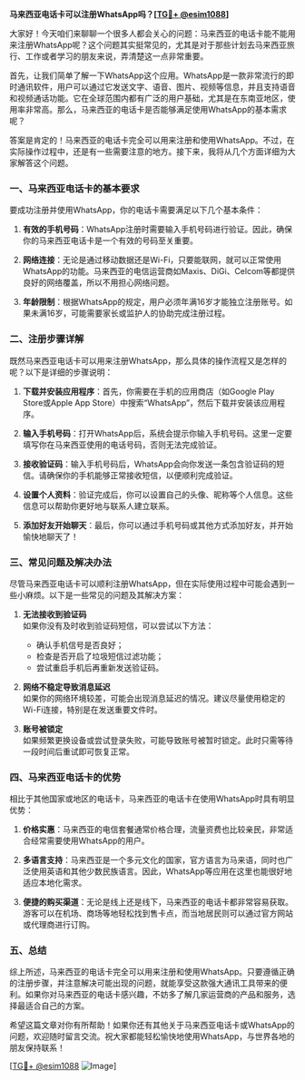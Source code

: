 **马来西亚电话卡可以注册WhatsApp吗？[[TG💪+ @esim1088](https://t.me/s/esim1088)]**

大家好！今天咱们来聊聊一个很多人都会关心的问题：马来西亚的电话卡能不能用来注册WhatsApp呢？这个问题其实挺常见的，尤其是对于那些计划去马来西亚旅行、工作或者学习的朋友来说，弄清楚这一点非常重要。

首先，让我们简单了解一下WhatsApp这个应用。WhatsApp是一款非常流行的即时通讯软件，用户可以通过它发送文字、语音、图片、视频等信息，并且支持语音和视频通话功能。它在全球范围内都有广泛的用户基础，尤其是在东南亚地区，使用率非常高。那么，马来西亚的电话卡是否能够满足使用WhatsApp的基本需求呢？

答案是肯定的！马来西亚的电话卡完全可以用来注册和使用WhatsApp。不过，在实际操作过程中，还是有一些需要注意的地方。接下来，我将从几个方面详细为大家解答这个问题。

### **一、马来西亚电话卡的基本要求**

要成功注册并使用WhatsApp，你的电话卡需要满足以下几个基本条件：

1. **有效的手机号码**：WhatsApp注册时需要输入手机号码进行验证。因此，确保你的马来西亚电话卡是一个有效的号码至关重要。
   
2. **网络连接**：无论是通过移动数据还是Wi-Fi，只要能联网，就可以正常使用WhatsApp的功能。马来西亚的电信运营商如Maxis、DiGi、Celcom等都提供良好的网络覆盖，所以不用担心网络问题。

3. **年龄限制**：根据WhatsApp的规定，用户必须年满16岁才能独立注册账号。如果未满16岁，可能需要家长或监护人的协助完成注册过程。

### **二、注册步骤详解**

既然马来西亚电话卡可以用来注册WhatsApp，那么具体的操作流程又是怎样的呢？以下是详细的步骤说明：

1. **下载并安装应用程序**：首先，你需要在手机的应用商店（如Google Play Store或Apple App Store）中搜索“WhatsApp”，然后下载并安装该应用程序。

2. **输入手机号码**：打开WhatsApp后，系统会提示你输入手机号码。这里一定要填写你在马来西亚使用的电话号码，否则无法完成验证。

3. **接收验证码**：输入手机号码后，WhatsApp会向你发送一条包含验证码的短信。请确保你的手机能够正常接收短信，以便顺利完成验证。

4. **设置个人资料**：验证完成后，你可以设置自己的头像、昵称等个人信息。这些信息可以帮助你更好地与联系人建立联系。

5. **添加好友开始聊天**：最后，你可以通过手机号码或其他方式添加好友，并开始愉快地聊天了！

### **三、常见问题及解决办法**

尽管马来西亚电话卡可以顺利注册WhatsApp，但在实际使用过程中可能会遇到一些小麻烦。以下是一些常见的问题及其解决方案：

1. **无法接收到验证码**  
   如果你没有及时收到验证码短信，可以尝试以下方法：
   - 确认手机信号是否良好；
   - 检查是否开启了垃圾短信过滤功能；
   - 尝试重启手机后再重新发送验证码。

2. **网络不稳定导致消息延迟**  
   如果你的网络环境较差，可能会出现消息延迟的情况。建议尽量使用稳定的Wi-Fi连接，特别是在发送重要文件时。

3. **账号被锁定**  
   如果频繁更换设备或尝试登录失败，可能导致账号被暂时锁定。此时只需等待一段时间后重试即可恢复正常。

### **四、马来西亚电话卡的优势**

相比于其他国家或地区的电话卡，马来西亚的电话卡在使用WhatsApp时具有明显优势：

1. **价格实惠**：马来西亚的电信套餐通常价格合理，流量资费也比较亲民，非常适合经常需要使用WhatsApp的用户。

2. **多语言支持**：马来西亚是一个多元文化的国家，官方语言为马来语，同时也广泛使用英语和其他少数民族语言。因此，WhatsApp等应用在这里也能很好地适应本地化需求。

3. **便捷的购买渠道**：无论是线上还是线下，马来西亚的电话卡都非常容易获取。游客可以在机场、商场等地轻松找到售卡点，而当地居民则可以通过官方网站或代理商进行订购。

### **五、总结**

综上所述，马来西亚的电话卡完全可以用来注册和使用WhatsApp。只要遵循正确的注册步骤，并注意解决可能出现的问题，就能享受这款强大通讯工具带来的便利。如果你对马来西亚的电话卡感兴趣，不妨多了解几家运营商的产品和服务，选择最适合自己的方案。

希望这篇文章对你有所帮助！如果你还有其他关于马来西亚电话卡或WhatsApp的问题，欢迎随时留言交流。祝大家都能轻松愉快地使用WhatsApp，与世界各地的朋友保持联系！

[[TG💪+ @esim1088](https://t.me/s/esim1088) ![Image](https://i.postimg.cc/4NQfJmqS/Snipaste-2025-05-13-00-14-12.png)]
